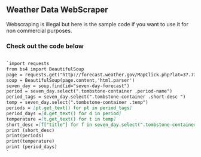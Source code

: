 ## Weather Data WebScraper
Webscraping is illegal but here is the sample code if you want to use it for non commercial purposes.

### Check out the code below 

```markdown

`import requests
from bs4 import BeautifulSoup
page = requests.get("http://forecast.weather.gov/MapClick.php?lat=37.7772&lon=-122.4168")
soup = BeautifulSoup(page.content,'html.parser')
seven_day = soup.find(id="seven-day-forecast")
period = seven_day.select(".tombstone-container .period-name")
period_tags = seven_day.select(".tombstone-container .short-desc ")
temp = seven_day.select(".tombstone-container .temp")
periods = [pt.get_text() for pt in period_tags]
period_days =[d.get_text() for d in period]
temperature =[t.get_text() for t in temp]
short_desc =[f["title"] for f in seven_day.select(".tombstone-container img")]
print (short_desc)
print(periods)
print(temperature)
print (period_days)
`

